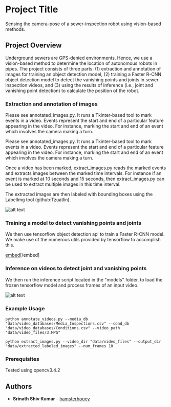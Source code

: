 # Project Title

Sensing the camera-pose of a sewer-inspection robot using vision-based methods.

## Project Overview

Underground sewers are GPS-denied environments. Hence, we use a vision-based method to determine the location of autonomous robots in pipes. The project consists of three parts: (1) extraction and annotation of images for training an object detection model, (2) training a Faster R-CNN object detection model to detect the vanishing points and joints in sewer inspection videos, and (3) using the results of inference (i.e., joint and vanishing point detection) to calculate the position of the robot.


### Extraction and annotation of images

Please see annotated_images.py. It runs a Tkinter-based tool to mark events in a video. Events represent the start and end of a particular feature appearing in the video. For instance, marking the start and end of an event which involves the camera making a turn.

Please see annotated_images.py. It runs a Tkinter-based tool to mark events in a video. Events represent the start and end of a particular feature appearing in the video. For instance, marking the start and end of an event which involves the camera making a turn.

Once a video has been marked, extract_images.py reads the marked events and extracts images between the marked time intervals. For instance if an event is marked at 10 seconds and 15 seconds, then extract_images.py can be used to extract multiple images in this time interval.

The extracted images are then labeled with bounding boxes using the LabelImg tool (github:Tzuatlin).

![alt text](https://github.com/hamsterhooey/CCTV_Orientation_Recognition/blob/master/images/Step%201.jpg)

### Training a model to detect vanishing points and joints

We then use tensorflow object detection api to train a Faster R-CNN model. We make use of the numerous utils provided by tensorflow to accomplish this.

[embed](https://github.com/hamsterhooey/CCTV_Orientation_Recognition/blob/master/images/Step%202.jpg)[/embed]

### Inference on videos to detect joint and vanishing points

We then run the inference script located in the "models" folder, to load the frozen tensorflow model and process frames of an input video.

![alt text](https://github.com/hamsterhooey/CCTV_Orientation_Recognition/blob/master/images/Step%203.jpg)

### Example Usage

```
python annotate_videos.py --media_db "data/video_databases/Media_Inspections.csv" --cond_db "data/video_databases/Conditions.csv" --video_path "data/video_files/3.MPG"
```
```
python extract_images.py --video_dir "data/video_files" --output_dir "data/extracted_labeled_images" --num_frames 10
```

### Prerequisites

Tested using opencv3.4.2

## Authors

* **Srinath Shiv Kumar** - [hamsterhooey](https://github.com/hamsterhooey)
